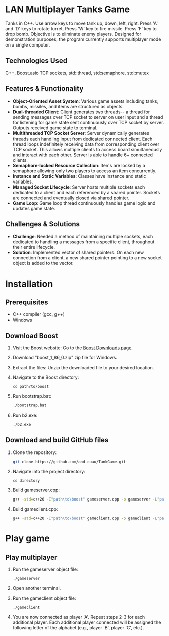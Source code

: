 # LAN Multiplayer Tanks Game

Tanks in C++. Use arrow keys to move tank up, down, left, right. Press 'A' and 'D' keys to rotate turret. Press 'W' key to fire missile. Press 'F' key to drop bomb. Objective is to eliminate enemy players.  Designed for demonstration purposes, the program currently supports multiplayer mode on a single computer.


## Technologies Used

C++, Boost.asio TCP sockets, std::thread, std:semaphore, std::mutex

## Features & Functionality

- **Object-Oriented Asset System**: Various game assets including tanks, bombs, missiles, and items are structured as objects.
- **Dual-threaded Client**: Client generates two threads-- a thread for sending messages over TCP socket to server on user input and a thread for listening for game state sent continuously over TCP socket by server. Outputs received game state to terminal.
- **Multithreaded TCP Socket Server**: Server dynamically generates threads each handling input from dedicated connected client. Each thread loops indefinitely receiving data from corresponding client over TCP socket. This allows multiple clients to access board simultaneously and interact with each other. Server is able to handle 6+ connected clients.
- **Semaphore-locked Resource Collection**: Items are locked by a semaphore allowing only two players to access an item concurrently.  
- **Instance and Static Variables**: Classes have instance and static variables.
- **Managed Socket Lifecycle**: Server hosts multiple sockets each dedicated to a client and each referenced by a shared pointer. Sockets are connected and eventually closed via shared pointer.
- **Game Loop**: Game loop thread continuously handles game logic and updates game state. 

## Challenges & Solutions
- **Challenge**: Needed a method of maintaining multiple sockets, each dedicated to handling a messages from a specific client, throughout their entire lifecycle.
- **Solution**: Implemented vector of shared pointers. On each new connection from a client, a new shared pointer pointing to a new socket object is added to the vector.






# Installation
## Prerequisites
- C++ compiler (gcc, g++)
- Windows


## Download Boost
1. Visit the Boost website: Go to the [Boost Downloads page](https://www.boost.org/users/download/).
2. Download "boost_1_86_0.zip" zip file for Windows.
3. Extract the files: Unzip the downloaded file to your desired location.


1. Navigate to the Boost directory:
   ```bash
   cd path/to/boost

2. Run bootstrap.bat:
   ```bash
   ./bootstrap.bat

2. Run b2.exe:
   ```bash
   ./b2.exe


## Download and build GitHub files
1. Clone the repository:
   ```bash
   git clone https://github.com/and-cuau/TankGame.git
   
2. Navigate into the project directory:
    ```bash
   cd directory

3. Build gameserver.cpp:
   ```bash
   g++ -std=c++20 -I"path\to\boost" gameserver.cpp -o gameserver -L"path\to\boost\stage\lib" -lstdc++ "path\to\boost\stage\lib\libboost_system-vc143-mt-x64-1_86.lib" -lws2_32

6. Build gameclient.cpp:
   ```bash
   g++ -std=c++20 -I"path\to\boost" gameclient.cpp -o gameclient -L"path\to\boost\stage\lib" -lstdc++ "path\to\boost\stage\lib\libboost_system-vc143-mt-x64-1_86.lib" -lws2_32

# Play game

## Play multiplayer

1. Run the gameserver object file:
      ```bash
   ./gameserver
      
2. Open another terminal.

3. Run the gameclient object file:
      ```bash
   ./gameclient

4. You are now connected as player 'A'. Repeat steps 2-3 for each additional player. Each additional player connected will be assigned the following letter of the alphabet (e.g., player 'B', player 'C', etc.).



